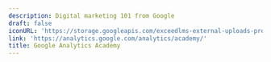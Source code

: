 ```yaml
---
description: Digital marketing 101 from Google
draft: false
iconURL: 'https://storage.googleapis.com/exceedlms-external-uploads-production/uploads/organizations/branding_logos/9/full/logo-google-fullcolor-3x-464x153px.png?1560524541'
link: 'https://analytics.google.com/analytics/academy/'
title: Google Analytics Academy
---
```

